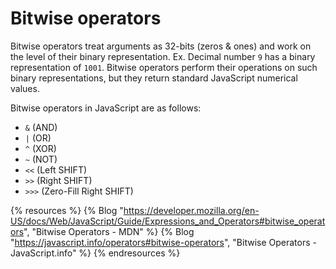 # Bitwise operators

Bitwise operators treat arguments as 32-bits (zeros & ones) and work on the level of their binary representation.
Ex. Decimal number `9` has a binary representation of `1001`. Bitwise operators perform their operations on such binary representations, but they return standard JavaScript numerical values.

Bitwise operators in JavaScript are as follows:

- `&` (AND)
- `|` (OR)
- `^` (XOR)
- `~` (NOT)
- `<<` (Left SHIFT)
- `>>` (Right SHIFT)
- `>>>` (Zero-Fill Right SHIFT)

{% resources %}
  {% Blog "https://developer.mozilla.org/en-US/docs/Web/JavaScript/Guide/Expressions_and_Operators#bitwise_operators", "Bitwise Operators - MDN" %}
  {% Blog "https://javascript.info/operators#bitwise-operators", "Bitwise Operators - JavaScript.info" %}
{% endresources %}